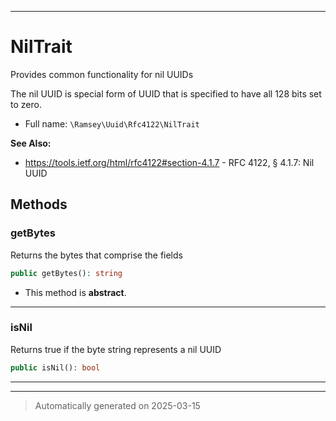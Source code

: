 ***

# NilTrait

Provides common functionality for nil UUIDs

The nil UUID is special form of UUID that is specified to have all 128 bits
set to zero.

* Full name: `\Ramsey\Uuid\Rfc4122\NilTrait`

**See Also:**

* https://tools.ietf.org/html/rfc4122#section-4.1.7 - RFC 4122, § 4.1.7: Nil UUID




## Methods


### getBytes

Returns the bytes that comprise the fields

```php
public getBytes(): string
```




* This method is **abstract**.







***

### isNil

Returns true if the byte string represents a nil UUID

```php
public isNil(): bool
```












***

***
> Automatically generated on 2025-03-15

